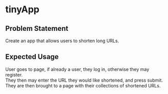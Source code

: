 # tinyApp

## Problem Statement
Create an app that allows users to shorten long URLs.

## Expected Usage
User goes to page, if already a user, they log in, otherwise they may register.  
They then may enter the URL they would like shortened, and press submit. They are then brought to a page with their collections of shortened URLs. 




